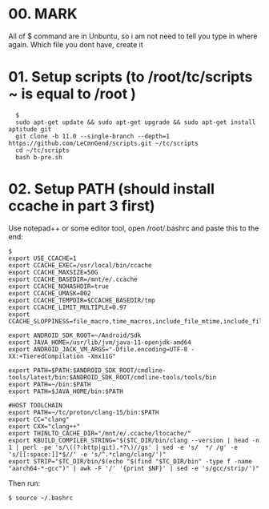 # 00. MARK

All of $ command are in Unbuntu, so i am not need to tell you type in where again.
Which file you dont have, create it

# 01. Setup scripts (to /root/tc/scripts ~ is equal to /root )
     
      $ 
      sudo apt-get update && sudo apt-get upgrade && sudo apt-get install aptitude git
      git clone -b 11.0 --single-branch --depth=1 https://github.com/LeCmnGend/scripts.git ~/tc/scripts
      cd ~/tc/scripts
      bash b-pre.sh
 
# 02. Setup PATH (should install ccache in part 3 first)

Use notepad++ or some editor tool, open /root/.bashrc and paste this to the end:

	$ 
	export USE_CCACHE=1
	export CCACHE_EXEC=/usr/local/bin/ccache
	export CCACHE_MAXSIZE=50G
	export CCACHE_BASEDIR=/mnt/e/.ccache
	export CCACHE_NOHASHDIR=true
	export CCACHE_UMASK=002
	export CCACHE_TEMPDIR=$CCACHE_BASEDIR/tmp
	export CCACHE_LIMIT_MULTIPLE=0.97
	export CCACHE_SLOPPINESS=file_macro,time_macros,include_file_mtime,include_file_ctime,file_stat_matches

	export ANDROID_SDK_ROOT=~/Android/Sdk
	export JAVA_HOME=/usr/lib/jvm/java-11-openjdk-amd64
	export ANDROID_JACK_VM_ARGS="-Dfile.encoding=UTF-8 -XX:+TieredCompilation -Xmx11G"

	export PATH=$PATH:$ANDROID_SDK_ROOT/cmdline-tools/latest/bin:$ANDROID_SDK_ROOT/cmdline-tools/tools/bin
	export PATH=~/bin:$PATH
	export PATH=$JAVA_HOME/bin:$PATH

	#HOST TOOLCHAIN 
	export PATH=~/tc/proton/clang-15/bin:$PATH
	export CC="clang"
	export CXX="clang++"
	export THINLTO_CACHE_DIR="/mnt/e/.ccache/ltocache/"
	export KBUILD_COMPILER_STRING="$($TC_DIR/bin/clang --version | head -n 1 | perl -pe 's/\((?:http|git).*?\)//gs' | sed -e 's/  */ /g' -e 's/[[:space:]]*$//' -e 's/^.*clang/clang/')"
	export STRIP="$TC_DIR/bin/$(echo "$(find "$TC_DIR/bin" -type f -name "aarch64-*-gcc")" | awk -F '/' '{print $NF}' | sed -e 's/gcc/strip/')"

	
Then run:

	$ source ~/.bashrc

